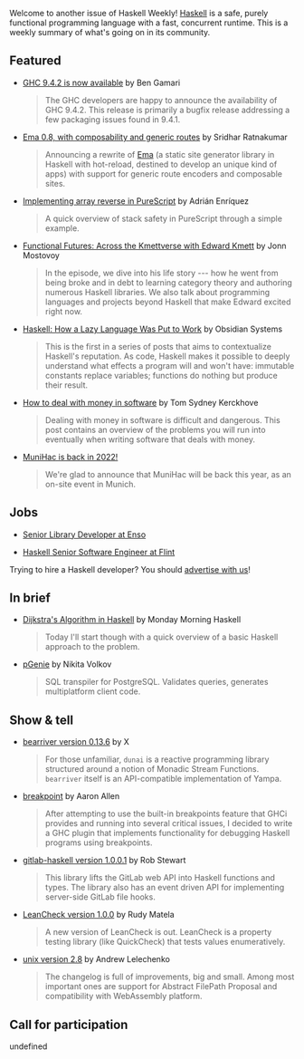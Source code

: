 Welcome to another issue of Haskell Weekly!
[Haskell](https://www.haskell.org) is a safe, purely functional programming language with a fast, concurrent runtime.
This is a weekly summary of what's going on in its community.

## Featured

- [GHC 9.4.2 is now available](https://discourse.haskell.org/t/ghc-9-4-2-is-now-available/4955) by Ben Gamari
  > The GHC developers are happy to announce the availability of GHC 9.4.2. This release is primarily a bugfix release addressing a few packaging issues found in 9.4.1.

- [Ema 0.8, with composability and generic routes](https://srid.ca/ema-0.8) by Sridhar Ratnakumar
  > Announcing a rewrite of [Ema](https://ema.srid.ca/) (a static site generator library in Haskell with hot-reload, destined to develop an unique kind of apps) with support for generic route encoders and composable sites.

- [Implementing array reverse in PureScript](https://github.com/adrianen-ucm/purescript-array-reverse) by Adrián Enríquez
  > A quick overview of stack safety in PureScript through a simple example.

- [Functional Futures: Across the Kmettverse with Edward Kmett](https://serokell.io/blog/across-the-kmettverse-with-edward-kmett) by Jonn Mostovoy
  > In the episode, we dive into his life story --- how he went from being broke and in debt to learning category theory and authoring numerous Haskell libraries. We also talk about programming languages and projects beyond Haskell that make Edward excited right now.

- [Haskell: How a Lazy Language Was Put to Work](https://obsidian.systems/blog/haskell-lazy-language-put-to-work) by Obsidian Systems
  > This is the first in a series of posts that aims to contextualize Haskell's reputation. As code, Haskell makes it possible to deeply understand what effects a program will and won't have: immutable constants replace variables; functions do nothing but produce their result.

- [How to deal with money in software](https://cs-syd.eu/posts/2022-08-22-how-to-deal-with-money-in-software) by Tom Sydney Kerckhove
  > Dealing with money in software is difficult and dangerous. This post contains an overview of the problems you will run into eventually when writing software that deals with money.

- [MuniHac is back in 2022!](https://munihac.de/2022.html)
  > We're glad to announce that MuniHac will be back this year, as an on-site event in Munich.

## Jobs

- [Senior Library Developer at Enso](https://np.reddit.com/r/haskell/comments/wvw7jo/senior_library_developer/)

- [Haskell Senior Software Engineer at Flint](https://withflint.com/join/senior-software-engineer-haskell-elm-nix-remote)

Trying to hire a Haskell developer?
You should [advertise with us](https://haskellweekly.news/advertising.html)!

## In brief

- [Dijkstra's Algorithm in Haskell](https://mmhaskell.com/blog/2022/8/22/dijkstras-algorithm-in-haskell) by Monday Morning Haskell
  > Today I'll start though with a quick overview of a basic Haskell approach to the problem.

- [pGenie](https://pgenie.io/) by Nikita Volkov
  > SQL transpiler for PostgreSQL. Validates queries, generates multiplatform client code.

## Show & tell

- [bearriver version 0.13.6](https://np.reddit.com/r/haskell/comments/wu5fi1/ann_dunai090_dunaitest090_bearriver0136/) by X
  > For those unfamiliar, `dunai` is a reactive programming library structured around a notion of Monadic Stream Functions. `bearriver` itself is an API-compatible implementation of Yampa.

- [breakpoint](https://np.reddit.com/r/haskell/comments/wtrbu8/breakpoint_plugin_released/) by Aaron Allen
  > After attempting to use the built-in breakpoints feature that GHCi provides and running into several critical issues, I decided to write a GHC plugin that implements functionality for debugging Haskell programs using breakpoints.

- [gitlab-haskell version 1.0.0.1](https://old.reddit.com/r/haskell/comments/wvx3jb/ann_gitlabhaskell_1001_gitlabs_api_in_haskell/) by Rob Stewart
  > This library lifts the GitLab web API into Haskell functions and types. The library also has an event driven API for implementing server-side GitLab file hooks.

- [LeanCheck version 1.0.0](https://old.reddit.com/r/haskell/comments/wuq3zr/ann_leancheck_v100_enumerative_property_testing/) by Rudy Matela
  > A new version of LeanCheck is out. LeanCheck is a property testing library (like QuickCheck) that tests values enumeratively.

- [unix version 2.8](https://np.reddit.com/r/haskell/comments/wtjnog/new_release_of_unix28/) by Andrew Lelechenko
  > The changelog is full of improvements, big and small. Among most important ones are support for Abstract FilePath Proposal and compatibility with WebAssembly platform.

## Call for participation

undefined
